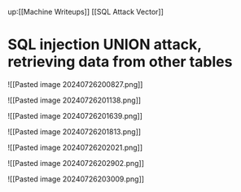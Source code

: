 

up:[[Machine Writeups]] 
[[SQL Attack Vector]]

#  SQL injection UNION attack, retrieving data from other tables

![[Pasted image 20240726200827.png]]

![[Pasted image 20240726201138.png]]

![[Pasted image 20240726201639.png]]

![[Pasted image 20240726201813.png]]

![[Pasted image 20240726202021.png]]

![[Pasted image 20240726202902.png]]

![[Pasted image 20240726203009.png]]


